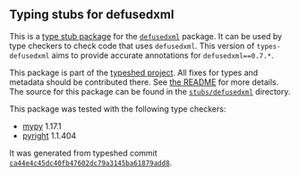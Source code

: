 ## Typing stubs for defusedxml

This is a [type stub package](https://typing.python.org/en/latest/tutorials/external_libraries.html)
for the [`defusedxml`](https://github.com/tiran/defusedxml) package. It can be used by type checkers
to check code that uses `defusedxml`. This version of
`types-defusedxml` aims to provide accurate annotations for
`defusedxml==0.7.*`.

This package is part of the [typeshed project](https://github.com/python/typeshed).
All fixes for types and metadata should be contributed there.
See [the README](https://github.com/python/typeshed/blob/main/README.md)
for more details. The source for this package can be found in the
[`stubs/defusedxml`](https://github.com/python/typeshed/tree/main/stubs/defusedxml)
directory.

This package was tested with the following type checkers:
* [mypy](https://github.com/python/mypy/) 1.17.1
* [pyright](https://github.com/microsoft/pyright) 1.1.404

It was generated from typeshed commit
[`ca44e4c45dc40fb47602dc79a3145ba61879add8`](https://github.com/python/typeshed/commit/ca44e4c45dc40fb47602dc79a3145ba61879add8).